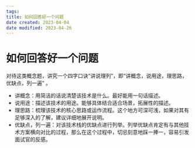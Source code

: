 ```yaml
---
tags:
title: 如何回答好一个问题
date created: 2023-04-04
date modified: 2023-04-26
---
```


# 如何回答好一个问题

对待这类概念题，讲究一个四字口诀“讲说理列”，即“讲概念，说用途，理思路，优缺点，列一遍” 。

- 讲概念：用简洁的话说清楚该技术是什么。最好能用一句话描述。
- 说用途：描述该技术的用途。能够具体结合适合场景，拓展性的描述。
- 理思路：梳理该技术的核心思路或运作流程。这个地方可深可浅，如果对其有足够深入的了解，建议详细地展开说明。
- 优缺点，列一遍：对该技术栈的优缺点进行列举。列举优缺点肯定有与其他技术方案横向对比的过程，那么在这个过程中，切忌刻意地踩一捧一，容易引发面试官的反感。
